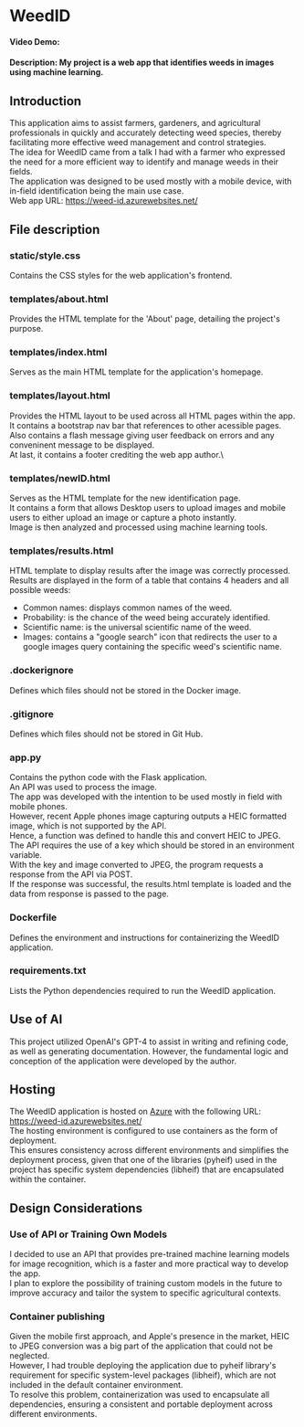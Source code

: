 # WeedID
#### Video Demo:  <URL HERE>
#### Description: My project is a web app that identifies weeds in images using machine learning.

## Introduction
This application aims to assist farmers, gardeners, and agricultural professionals in quickly and accurately detecting weed species, thereby facilitating more effective weed management and control strategies.\
The idea for WeedID came from a talk I had with a farmer who expressed the need for a more efficient way to identify and manage weeds in their fields.\
The application was designed to be used mostly with a mobile device, with in-field identification being the main use case.\
Web app URL: https://weed-id.azurewebsites.net/

## File description

### static/style.css
Contains the CSS styles for the web application's frontend.

### templates/about.html
Provides the HTML template for the 'About' page, detailing the project's purpose.

### templates/index.html
Serves as the main HTML template for the application's homepage.

### templates/layout.html
Provides the HTML layout to be used across all HTML pages within the app.\
It contains a bootstrap nav bar that references to other acessible pages.\
Also contains a flash message giving user feedback on errors and any conveninent message to be displayed.\
At last, it contains a footer crediting the web app author.\

### templates/newID.html
Serves as the HTML template for the new identification page.\
It contains a form that allows Desktop users to upload images and mobile users to either upload an image or capture a photo instantly.\
Image is then analyzed and processed using machine learning tools.

### templates/results.html
HTML template to display results after the image was correctly processed.\
Results are displayed in the form of a table that contains 4 headers and all possible weeds:
- Common names: displays common names of the weed.
- Probability: is the chance of the weed being accurately identified.
- Scientific name: is the universal scientific name of the weed.
- Images: contains a "google search" icon that redirects the user to a google images query containing the specific weed's scientific name.

### .dockerignore
Defines which files should not be stored in the Docker image.

### .gitignore
Defines which files should not be stored in Git Hub.

### app.py
Contains the python code with the Flask application.\
An API was used to process the image.\
The app was developed with the intention to be used mostly in field with mobile phones.\
However, recent Apple phones image capturing outputs a HEIC formatted image, which is not supported by the API.\
Hence, a function was defined to handle this and convert HEIC to JPEG.\
The API requires the use of a key which should be stored in an environment variable.\
With the key and image converted to JPEG, the program requests a response from the API via POST.\
If the response was successful, the results.html template is loaded and the data from response is passed to the page.

### Dockerfile
Defines the environment and instructions for containerizing the WeedID application.

### requirements.txt
Lists the Python dependencies required to run the WeedID application.

## Use of AI
This project utilized OpenAI's GPT-4 to assist in writing and refining code, as well as generating documentation. However, the fundamental logic and conception of the application were developed by the author.

## Hosting
The WeedID application is hosted on [Azure](https://azure.microsoft.com/) with the following URL: https://weed-id.azurewebsites.net/ \
The hosting environment is configured to use containers as the form of deployment.\
This ensures consistency across different environments and simplifies the deployment process, given that one of the libraries (pyheif) used in the project has specific system dependencies (libheif) that are encapsulated within the container.

## Design Considerations

### Use of API or Training Own Models
I decided to use an API that provides pre-trained machine learning models for image recognition, which is a faster and more practical way to develop the app.\
I plan to explore the possibility of training custom models in the future to improve accuracy and tailor the system to specific agricultural contexts.

### Container publishing
Given the mobile first approach, and Apple's presence in the market, HEIC to JPEG conversion was a big part of the application that could not be neglected.\
However, I had trouble deploying the application due to pyheif library's requirement for specific system-level packages (libheif), which are not included in the default container environment.\
To resolve this problem, containerization was used to encapsulate all dependencies, ensuring a consistent and portable deployment across different environments.